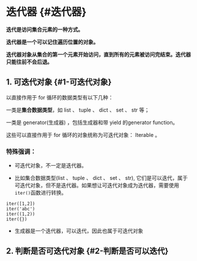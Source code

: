 # 迭代器 {#迭代器}

**迭代是访问集合元素的一种方式。**

**迭代器是一个可以记住遍历位置的对象。**

**迭代器对象从集合的第一个元素开始访问，直到所有的元素被访问完结束。迭代器只能往前不会后退。**

## 1. 可迭代对象 {#1-可迭代对象}

以直接作用于 for 循环的数据类型有以下几种：

一类是**集合数据类型**，如 list 、 tuple 、 dict 、 set 、 str 等；

一类是 generator\(生成器\) ，包括生成器和带 yield 的generator function。

这些可以直接作用于 for 循环的对象统称为可迭代对象： Iterable 。

### 特殊强调：

* 可迭代对象，不一定是迭代器。

* 比如集合数据类型\(list 、 tuple 、 dict 、 set 、 str\), 它们是可以迭代，属于可迭代对象，但不是迭代器。如果想让可迭代对象成为迭代器，需要使用`iter()`函数进行转换。

```
iter([1,2])
iter('abc')
iter((1,2))
iter({})
```

* 生成器是一个迭代器，可以迭代，因此也属于可迭代对象

## 2. 判断是否可迭代对象 {#2-判断是否可以迭代}



